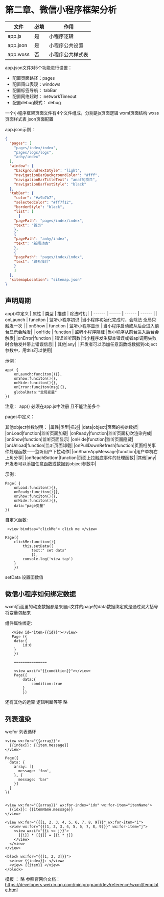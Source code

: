 # 第二章、微信小程序框架分析

| 文件 | 必填 | 作用 |
| ------ | ------ | ------ |
| app.js | 是 | 小程序逻辑 |
| app.json | 是 | 小程序公共设置 |
| app.wxss | 否 | 小程序公共样式表 |

app.json文件对5个功能进行设置：

* 配置页面路径：pages
* 配置窗口表现：windows
* 配置标签导航： tabBar
* 配置网络超时： networkTimeout
* 配置debug模式： debug

一个小程序框架页面文件有4个文件组成，分别是js页面逻辑 wxml页面结构 wxss页面样式表 json页面配置

app.json示例：
```json
{
  "pages": [
    "pages/index/index",
    "pages/logs/logs",
    "anhy/index"
  ],
  "window": {
    "backgroundTextStyle": "light",
    "navigationBarBackgroundColor": "#fff",
    "navigationBarTitleText": "anaf的项目",
    "navigationBarTextStyle": "black"
  },
  "tabBar": {
    "color": "#a9b7b7", 
    "selectedColor": "#ff7f12",
    "borderStyle": "black",
    "list": [
      {
    "pagePath": "pages/index/index",
    "text": "首页"
    },
    {
    "pagePath": "anhy/index",
    "text": "新闻动态"
    },
    {
    "pagePath": "pages/index/index",
    "text": "联系我们"
    }
    ]
  },
  "sitemapLocation": "sitemap.json"
}
```

## 声明周期

app()中定义
| 属性 | 类型 | 描述 | 除法时机 |
| ------ | ------ | ------ | ------ |
| onLaunch | funciton | 监听小程序初识 |当小程序初始化完成时，会除法 全局只触发一次 | 
| onShow | function | 监听小程序显示 | 当小程序启动或从后台进入前台显示会触发|
| onHide | function | 监听小程序隐藏 |当小程序从前台进入后台会触发|
|onError|function | 错误监听函数|当小程序发生脚本错误或者api调用失败时会触发并带上错误信息|
| 其他|any| | 开发者可以添加任意函数或数据到object参数中，用this可以使用|

示例：

```
app( {
    onLaunch:funciton(){},
    onShow:funciton(){},
    onHide:funciton(){},
    onError:funciton(msg){},
    globalData:"全局变量"
})
```

注意： app() 必须在app.js中注册 且不能注册多个

pages中定义：

其他object参数说明：
|属性|类型|描述|
|data|object|页面的初始数据|
|onLoad|function|监听页面加载|
|onReady|function|监听页面初次渲染完成|
|onShow|function|监听页面显示|
|onHide|function|监听页面隐藏|
|onUnload|function|监听页面卸载|
|onPullDownRefresh|function|页面相关事件处理函数——监听用户下拉动作|
|onShareAppMessage|function|用户单机右上角分享|
|onReachBottom|function|页面上拉触底事件的处理函数|
|其他|any|开发者可以添加任意函数或数据到object参数中|

示例：

```
Page( {
    onLoad:funciton(){},
    onReady:funciton(){},
    onShow:funciton(){},
    onHide:funciton(){},
    data:"page变量"
})
```

自定义函数: 

`` <view bindtap="clickMe"> click me </view>``

```
Page({
    clickMe:function(){
        this.setData({
            text:" set data"
            }),
        console.log('view tap')
    }
    })
```

setData 设置函数值

## 微信小程序如何绑定数据

wxml页面里的动态数据都是来自js文件的page的data数据绑定就是通过双大括号将变量包起来

组件属性绑定:

```
   <view id="item-{{id}}"></view> 
   Page ({
    data:{
        id:0
    }
    })

    ===============

    <view wx:if="{{condition}}"></view> 
    Page({
        data:{
            condition:true
        }
        })

```

还有其他的运算  逻辑判断等等  略

## 列表渲染

wx:for 列表循环

```
<view wx:for="{{array}}">
  {{index}}: {{item.message}}
</view>

Page({
  data: {
    array: [{
      message: 'foo',
    }, {
      message: 'bar'
    }]
  }
})


<view wx:for="{{array}}" wx:for-index="idx" wx:for-item="itemName">
  {{idx}}: {{itemName.message}}
</view>

<view wx:for="{{[1, 2, 3, 4, 5, 6, 7, 8, 9]}}" wx:for-item="i">
  <view wx:for="{{[1, 2, 3, 4, 5, 6, 7, 8, 9]}}" wx:for-item="j">
    <view wx:if="{{i <= j}}">
      {{i}} * {{j}} = {{i * j}}
    </view>
  </view>
</view>

<block wx:for="{{[1, 2, 3]}}">
  <view> {{index}}: </view>
  <view> {{item}} </view>
</block>

```


模板 ：  略  参照官网价文档： https://developers.weixin.qq.com/miniprogram/dev/reference/wxml/template.html







